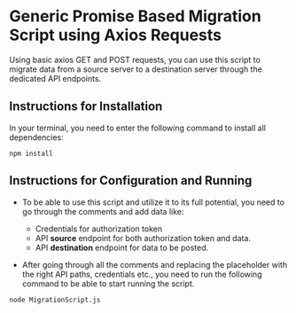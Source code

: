# Generic Promise Based Migration Script using Axios Requests

Using basic axios GET and POST requests, you can use this script to migrate data from a
source server to a destination server through the dedicated API endpoints.

## Instructions for Installation

In your terminal, you need to enter the following command to install all dependencies:

`npm install`

## Instructions for Configuration and Running

- To be able to use this script and utilize it to its full potential, you need to go through the comments and add data like:

  - Credentials for authorization token
  - API **source** endpoint for both authorization token and data.
  - API **destination** endpoint for data to be posted.

- After going through all the comments and replacing the placeholder with the right API paths, credentials etc., you need to run the following command to be able to start running the script.

`node MigrationScript.js`
